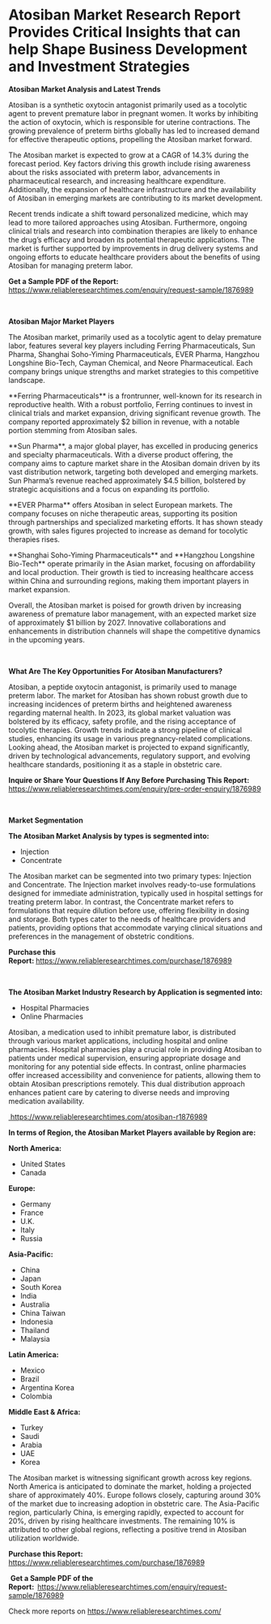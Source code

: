 <p><h1>Atosiban Market Research Report Provides Critical Insights that can help Shape Business Development and Investment Strategies</h1></p><p><strong>Atosiban Market Analysis and Latest Trends</strong></p>
<p><p>Atosiban is a synthetic oxytocin antagonist primarily used as a tocolytic agent to prevent premature labor in pregnant women. It works by inhibiting the action of oxytocin, which is responsible for uterine contractions. The growing prevalence of preterm births globally has led to increased demand for effective therapeutic options, propelling the Atosiban market forward.</p><p>The Atosiban market is expected to grow at a CAGR of 14.3% during the forecast period. Key factors driving this growth include rising awareness about the risks associated with preterm labor, advancements in pharmaceutical research, and increasing healthcare expenditure. Additionally, the expansion of healthcare infrastructure and the availability of Atosiban in emerging markets are contributing to its market development.</p><p>Recent trends indicate a shift toward personalized medicine, which may lead to more tailored approaches using Atosiban. Furthermore, ongoing clinical trials and research into combination therapies are likely to enhance the drug’s efficacy and broaden its potential therapeutic applications. The market is further supported by improvements in drug delivery systems and ongoing efforts to educate healthcare providers about the benefits of using Atosiban for managing preterm labor.</p></p>
<p><strong>Get a Sample PDF of the Report:&nbsp;</strong> <a href="https://www.reliableresearchtimes.com/enquiry/request-sample/1876989?utm_campaign=2609&utm_medium=2&utm_source=Github&utm_content=ia&utm_term=08032025&utm_id=atosiban">https://www.reliableresearchtimes.com/enquiry/request-sample/1876989</a></p>
<p>&nbsp;</p>
<p><strong>Atosiban Major Market Players</strong></p>
<p><p>The Atosiban market, primarily used as a tocolytic agent to delay premature labor, features several key players including Ferring Pharmaceuticals, Sun Pharma, Shanghai Soho-Yiming Pharmaceuticals, EVER Pharma, Hangzhou Longshine Bio-Tech, Cayman Chemical, and Neore Pharmaceutical. Each company brings unique strengths and market strategies to this competitive landscape.</p><p>**Ferring Pharmaceuticals** is a frontrunner, well-known for its research in reproductive health. With a robust portfolio, Ferring continues to invest in clinical trials and market expansion, driving significant revenue growth. The company reported approximately $2 billion in revenue, with a notable portion stemming from Atosiban sales.</p><p>**Sun Pharma**, a major global player, has excelled in producing generics and specialty pharmaceuticals. With a diverse product offering, the company aims to capture market share in the Atosiban domain driven by its vast distribution network, targeting both developed and emerging markets. Sun Pharma’s revenue reached approximately $4.5 billion, bolstered by strategic acquisitions and a focus on expanding its portfolio.</p><p>**EVER Pharma** offers Atosiban in select European markets. The company focuses on niche therapeutic areas, supporting its position through partnerships and specialized marketing efforts. It has shown steady growth, with sales figures projected to increase as demand for tocolytic therapies rises.</p><p>**Shanghai Soho-Yiming Pharmaceuticals** and **Hangzhou Longshine Bio-Tech** operate primarily in the Asian market, focusing on affordability and local production. Their growth is tied to increasing healthcare access within China and surrounding regions, making them important players in market expansion.</p><p>Overall, the Atosiban market is poised for growth driven by increasing awareness of premature labor management, with an expected market size of approximately $1 billion by 2027. Innovative collaborations and enhancements in distribution channels will shape the competitive dynamics in the upcoming years.</p></p>
<p>&nbsp;</p>
<p><strong>What Are The Key Opportunities For Atosiban Manufacturers?</strong></p>
<p><p>Atosiban, a peptide oxytocin antagonist, is primarily used to manage preterm labor. The market for Atosiban has shown robust growth due to increasing incidences of preterm births and heightened awareness regarding maternal health. In 2023, its global market valuation was bolstered by its efficacy, safety profile, and the rising acceptance of tocolytic therapies. Growth trends indicate a strong pipeline of clinical studies, enhancing its usage in various pregnancy-related complications. Looking ahead, the Atosiban market is projected to expand significantly, driven by technological advancements, regulatory support, and evolving healthcare standards, positioning it as a staple in obstetric care.</p></p>
<p><strong>Inquire or Share Your Questions If Any Before Purchasing This Report:</strong> <a href="https://www.reliableresearchtimes.com/enquiry/pre-order-enquiry/1876989?utm_campaign=2609&utm_medium=2&utm_source=Github&utm_content=ia&utm_term=08032025&utm_id=atosiban">https://www.reliableresearchtimes.com/enquiry/pre-order-enquiry/1876989</a></p>
<p>&nbsp;</p>
<p><strong>Market Segmentation</strong></p>
<p><strong>The Atosiban Market Analysis by types is segmented into:</strong></p>
<p><ul><li>Injection</li><li>Concentrate</li></ul></p>
<p><p>The Atosiban market can be segmented into two primary types: Injection and Concentrate. The Injection market involves ready-to-use formulations designed for immediate administration, typically used in hospital settings for treating preterm labor. In contrast, the Concentrate market refers to formulations that require dilution before use, offering flexibility in dosing and storage. Both types cater to the needs of healthcare providers and patients, providing options that accommodate varying clinical situations and preferences in the management of obstetric conditions.</p></p>
<p><strong>Purchase this Report:&nbsp;</strong><a href="https://www.reliableresearchtimes.com/purchase/1876989?utm_campaign=2609&utm_medium=2&utm_source=Github&utm_content=ia&utm_term=08032025&utm_id=atosiban">https://www.reliableresearchtimes.com/purchase/1876989</a></p>
<p>&nbsp;</p>
<p><strong>The Atosiban Market Industry Research by Application is segmented into:</strong></p>
<p><ul><li>Hospital Pharmacies</li><li>Online Pharmacies</li></ul></p>
<p><p>Atosiban, a medication used to inhibit premature labor, is distributed through various market applications, including hospital and online pharmacies. Hospital pharmacies play a crucial role in providing Atosiban to patients under medical supervision, ensuring appropriate dosage and monitoring for any potential side effects. In contrast, online pharmacies offer increased accessibility and convenience for patients, allowing them to obtain Atosiban prescriptions remotely. This dual distribution approach enhances patient care by catering to diverse needs and improving medication availability.</p></p>
<p><a href="https://www.reliableresearchtimes.com/atosiban-r1876989?utm_campaign=2609&utm_medium=2&utm_source=Github&utm_content=ia&utm_term=08032025&utm_id=atosiban">&nbsp;https://www.reliableresearchtimes.com/atosiban-r1876989</a></p>
<p><strong>In terms of Region, the Atosiban Market Players available by Region are:</strong></p>
<p>
    <p> <strong> North America: </strong>
        <ul>
            <li>United States</li>
            <li>Canada</li>
        </ul>
        </p> 
    <p> <strong> Europe: </strong>
        <ul>
            <li>Germany</li>
            <li>France</li>
            <li>U.K.</li>
            <li>Italy</li>
            <li>Russia</li>
        </ul>
        </p> 
    <p> <strong> Asia-Pacific: </strong>
        <ul>
            <li>China</li>
            <li>Japan</li>
            <li>South Korea</li>
            <li>India</li>
            <li>Australia</li>
            <li>China Taiwan</li>
            <li>Indonesia</li>
            <li>Thailand</li>
            <li>Malaysia</li>
        </ul>
        </p> 
    <p> <strong> Latin America: </strong>
        <ul>
            <li>Mexico</li>
            <li>Brazil</li>
            <li>Argentina Korea</li>
            <li>Colombia</li>
        </ul>
        </p> 
    <p> <strong> Middle East & Africa: </strong>
        <ul>
            <li>Turkey</li>
            <li>Saudi</li>
            <li>Arabia</li>
            <li>UAE</li>
            <li>Korea</li>
        </ul>
    </p>
    </p>
<p><p>The Atosiban market is witnessing significant growth across key regions. North America is anticipated to dominate the market, holding a projected share of approximately 40%. Europe follows closely, capturing around 30% of the market due to increasing adoption in obstetric care. The Asia-Pacific region, particularly China, is emerging rapidly, expected to account for 20%, driven by rising healthcare investments. The remaining 10% is attributed to other global regions, reflecting a positive trend in Atosiban utilization worldwide.</p></p>
<p><strong>Purchase this Report: </strong><a href="https://www.reliableresearchtimes.com/purchase/1876989?utm_campaign=2609&utm_medium=2&utm_source=Github&utm_content=ia&utm_term=08032025&utm_id=atosiban">https://www.reliableresearchtimes.com/purchase/1876989</a></p>
<p>&nbsp;<strong>Get a Sample PDF of the Report:&nbsp;&nbsp;</strong><a href="https://www.reliableresearchtimes.com/enquiry/request-sample/1876989?utm_campaign=2609&utm_medium=2&utm_source=Github&utm_content=ia&utm_term=08032025&utm_id=atosiban">https://www.reliableresearchtimes.com/enquiry/request-sample/1876989</a></p>
<p><strong></strong></p>
<p>Check more reports on <a href="https://www.reliableresearchtimes.com/?utm_campaign=2609&utm_medium=2&utm_source=Github&utm_content=ia&utm_term=08032025&utm_id=atosiban">https://www.reliableresearchtimes.com/</a></p>
